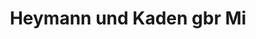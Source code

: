 ---
title: "Heymann und Kaden gbr Mi"
url: /glashuette/heymann-und-kaden-gbr-mi/
shop: Metzgerei
---